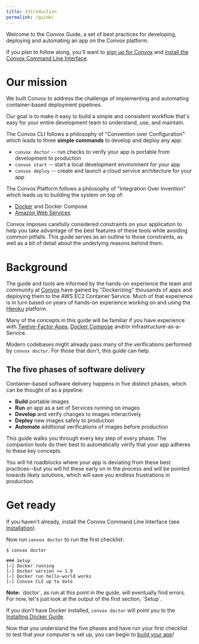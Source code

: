 ```yaml
---
title: Introduction
permalink: /guide/
---
```


Welcome to the Convox Guide, a set of best practices for developing, deploying and automating an app on the Convox platform.

If you plan to follow along, you'll want to <a href="https://console.convox.com/grid/signup" target="_blank">sign up for Convox</a> and [install the Convox Command Line Interface](/docs/installation).

# Our mission

We built Convox to address the challenge of implementing and automating container-based deployment pipelines.

Our goal is to make it easy to build a simple and consistent workflow that's easy for your entire development team to understand, use, and maintain.

The Convox CLI follows a philosophy of "Convention over Configuration" which leads to three **simple commands** to develop and deploy any app:

* `convox doctor` -- run checks to verify your app is portable from development to production
* `convox start` -- start a local development environment for your app
* `convox deploy` -- create and launch a cloud service architecture for your app

The Convox Platform follows a philosophy of "Integration Over Invention" which leads us to building the system on top of:

* [Docker](https://docker.com) and Docker Compose
* [Amazon Web Services](https://aws.amazon.com/)

Convox imposes carefully considered constraints on your application to help you take advantage of the best features of these tools while avoiding common pitfalls. This guide serves as an outline to those constraints, as well as a bit of detail about the underlying reasons behind them.

# Background

The guide and tools are informed by the hands-on experience the team and community at [Convox](https://convox.com) have gained by "Dockerizing" thousands of apps and deploying them to the AWS EC2 Container Service. Much of that experience is in turn based on years of hands-on experience working on and using the [Heroku](https://heroku.com) platform.

Many of the concepts in this guide will be familiar if you have experience with [Twelve-Factor Apps](https://12factor.net/), [Docker Compose](https://docs.docker.com/compose/overview/) and/or Infrastructure-as-a-Service.

Modern codebases might already pass many of the verifications performed by `convox doctor`. For those that don't, this guide can help.

## The five phases of software delivery

Container-based software delivery happens in five distinct phases, which can be thought of as a pipeline:

- **Build** portable images
- **Run** an app as a set of Services running on images
- **Develop** and verify changes to images interactively
- **Deploy** new images safely to production
- **Automate** additional verifications of images before production

This guide walks you through every key step of every phase. The companion tools do their best to automatically verify that your app adheres to these key concepts.

You will hit roadblocks where your app is deviating from these best practices--but you will hit these early on in the process and will be pointed towards likely solutions, which will save you endless frustrations in production.

# Get ready

If you haven't already, install the Convox Command Line Interface (see [Installation](https://convox.com/docs/installation/)).

Now run `convox doctor` to run the first checklist:

```
$ convox doctor

### Setup
[✓] Docker running
[✓] Docker version >= 1.9
[✓] Docker run hello-world works
[✓] Convox CLI up to date
```

<div class="alert alert-warning">
  <strong>Note: </strong>`doctor`, as run at this point in the guide, will eventually find errors. For now, let's just look at the output of the first section, `Setup`.
</div>

If you don't have Docker installed, `convox doctor` will point you to the [Installing Docker Guide](https://docs.docker.com/engine/installation/).

Now that you understand the five phases and have run your first checklist to test that your computer is set up, you can begin to [build your app](/guide/build/)!

